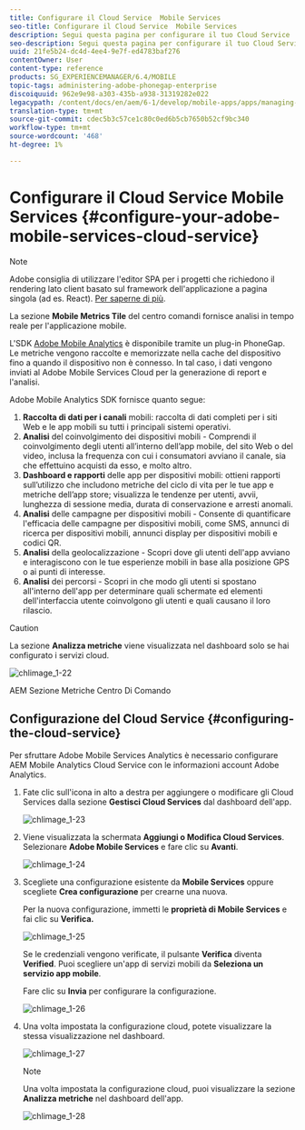 ```yaml
---
title: Configurare il Cloud Service  Mobile Services
seo-title: Configurare il Cloud Service  Mobile Services
description: Segui questa pagina per configurare il tuo Cloud Service  Adobe Mobile Services.
seo-description: Segui questa pagina per configurare il tuo Cloud Service  Adobe Mobile Services.
uuid: 21fe5b24-dc4d-4ee4-9e7f-ed4783baf276
contentOwner: User
content-type: reference
products: SG_EXPERIENCEMANAGER/6.4/MOBILE
topic-tags: administering-adobe-phonegap-enterprise
discoiquuid: 962e9e98-a303-435b-a938-31319282e022
legacypath: /content/docs/en/aem/6-1/develop/mobile-apps/apps/managing-aem-mobile-apps/configure-your-adobe-phonegap-build-cloud-service1
translation-type: tm+mt
source-git-commit: cdec5b3c57ce1c80c0ed6b5cb7650b52cf9bc340
workflow-type: tm+mt
source-wordcount: '468'
ht-degree: 1%

---
```



# Configurare il Cloud Service  Mobile Services {#configure-your-adobe-mobile-services-cloud-service}

>[!NOTE]
>
> Adobe consiglia di utilizzare l&#39;editor SPA per i progetti che richiedono il rendering lato client basato sul framework dell&#39;applicazione a pagina singola (ad es. React). [Per saperne di più](/help/sites-developing/spa-overview.md).

La sezione **Mobile Metrics Tile** del centro comandi fornisce analisi in tempo reale per l&#39;applicazione mobile.

L&#39;SDK [ Adobe Mobile Analytics](https://www.adobe.com/ca/solutions/digital-analytics/mobile-web-apps-analytics.html) è disponibile tramite un plug-in PhoneGap. Le metriche vengono raccolte e memorizzate nella cache del dispositivo fino a quando il dispositivo non è connesso. In tal caso, i dati vengono inviati al  Adobe Mobile Services Cloud per la generazione di report e l&#39;analisi.

 Adobe Mobile Analytics SDK fornisce quanto segue:

1. **Raccolta di dati per i canali**  mobili: raccolta di dati completi per i siti Web e le app mobili su tutti i principali sistemi operativi.
1. **Analisi**  del coinvolgimento dei dispositivi mobili - Comprendi il coinvolgimento degli utenti all’interno dell’app mobile, del sito Web o del video, inclusa la frequenza con cui i consumatori avviano il canale, sia che effettuino acquisti da esso, e molto altro.
1. **Dashboard e rapporti**  delle app per dispositivi mobili: ottieni rapporti sull’utilizzo che includono metriche del ciclo di vita per le tue app e metriche dell’app store; visualizza le tendenze per utenti, avvii, lunghezza di sessione media, durata di conservazione e arresti anomali.
1. **Analisi**  delle campagne per dispositivi mobili - Consente di quantificare l&#39;efficacia delle campagne per dispositivi mobili, come SMS, annunci di ricerca per dispositivi mobili, annunci display per dispositivi mobili e codici QR.
1. **Analisi**  della geolocalizzazione - Scopri dove gli utenti dell&#39;app avviano e interagiscono con le tue esperienze mobili in base alla posizione GPS o ai punti di interesse.
1. **Analisi**  dei percorsi - Scopri in che modo gli utenti si spostano all&#39;interno dell&#39;app per determinare quali schermate ed elementi dell&#39;interfaccia utente coinvolgono gli utenti e quali causano il loro rilascio.

>[!CAUTION]
>
>La sezione **Analizza metriche** viene visualizzata nel dashboard solo se hai configurato i servizi cloud.

![chlimage_1-22](assets/chlimage_1-22.png)

AEM Sezione Metriche Centro Di Comando

## Configurazione del Cloud Service {#configuring-the-cloud-service}

Per sfruttare  Adobe Mobile Services Analytics è necessario configurare  AEM Mobile  Analytics Cloud Service con le informazioni  account Adobe Analytics.

1. Fate clic sull&#39;icona in alto a destra per aggiungere o modificare gli Cloud Services dalla sezione **Gestisci Cloud Services** dal dashboard dell&#39;app.

   ![chlimage_1-23](assets/chlimage_1-23.png)

1. Viene visualizzata la schermata **Aggiungi o Modifica Cloud Services**. Selezionare **Adobe Mobile Services** e fare clic su **Avanti**.

   ![chlimage_1-24](assets/chlimage_1-24.png)

1. Scegliete una configurazione esistente da **Mobile Services** oppure scegliete **Crea configurazione** per crearne una nuova.

   Per la nuova configurazione, immetti le **proprietà di Mobile Services** e fai clic su **Verifica.**

   ![chlimage_1-25](assets/chlimage_1-25.png)

   Se le credenziali vengono verificate, il pulsante **Verifica** diventa **Verified**. Puoi scegliere un&#39;app di servizi mobili da **Seleziona un servizio app mobile**.

   Fare clic su **Invia** per configurare la configurazione.

   ![chlimage_1-26](assets/chlimage_1-26.png)

1. Una volta impostata la configurazione cloud, potete visualizzare la stessa visualizzazione nel dashboard.

   ![chlimage_1-27](assets/chlimage_1-27.png)

   >[!NOTE]
   >
   >Una volta impostata la configurazione cloud, puoi visualizzare la sezione **Analizza metriche** nel dashboard dell&#39;app.

   ![chlimage_1-28](assets/chlimage_1-28.png)

